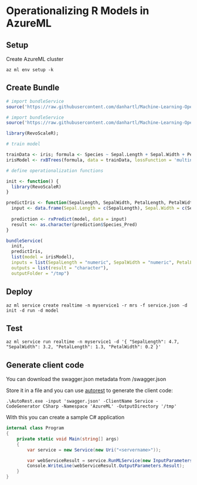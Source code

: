 # Operationalizing R Models in AzureML

## Setup

Create AzureML cluster

```
az ml env setup -k
```

## Create Bundle

```R
# import bundleService
source('https://raw.githubusercontent.com/danhartl/Machine-Learning-Operationalization/master/utils/BundleService.R')

# import bundleService
source('https://raw.githubusercontent.com/danhartl/Machine-Learning-Operationalization/master/utils/BundleService.R')

library(RevoScaleR);

# train model

trainData <- iris; formula <- Species ~ Sepal.Length + Sepal.Width + Petal.Length + Petal.Width;
irisModel <- rxBTrees(formula, data = trainData, lossFunction = 'multinomial', nTree = 3,learningRate = 0.1, sampRate = 0.5, maxdepth = 1, minBucket = 1,seed = 1234, replace = FALSE, mTry = 0, maxNumBins = 200);

# define operationalization functions

init <- function() {
  library(RevoScaleR)
}

predictIris <- function(SepalLength, SepalWidth, PetalLength, PetalWidth) {
  input <- data.frame(Sepal.Length = c(SepalLength), Sepal.Width = c(SepalWidth), Petal.Length = c(PetalLength), Petal.Width = c(PetalWidth))
  
  prediction <- rxPredict(model, data = input)
  result <<- as.character(prediction$Species_Pred)
}

bundleService(
  init,
  predictIris,
  list(model = irisModel),
  inputs = list(SepalLength = "numeric", SepalWidth = "numeric", PetalLength = "numeric", PetalWidth = "numeric"),
  outputs = list(result = "character"),
  outputFolder = "/tmp")

```

## Deploy

```
az ml service create realtime -n myservice1 -r mrs -f service.json -d init -d run -d model
```

## Test

```
az ml service run realtime -n myservice1 -d '{ "SepalLength": 4.7, "SepalWidth": 3.2, "PetalLength": 1.3, "PetalWidth": 0.2 }'
```

## Generate client code

You can download the swagger.json metadata from /swagger.json

Store it in a file and you can use [autorest](https://www.nuget.org/packages/AutoRest) to generate the client code:

```
.\AutoRest.exe -input 'swagger.json' -ClientName Service -CodeGenerator CSharp -Namespace 'AzureML' -OutputDirectory '/tmp'
```

With this you can create a sample C# application

```csharp
internal class Program
{
    private static void Main(string[] args)
    {
        var service = new Service(new Uri("<servername>"));

        var webServiceResult = service.RunMLService(new InputParameters(4.7, 3.2, 1.3, 0.2));
        Console.WriteLine(webServiceResult.OutputParameters.Result);
    }
}
```
